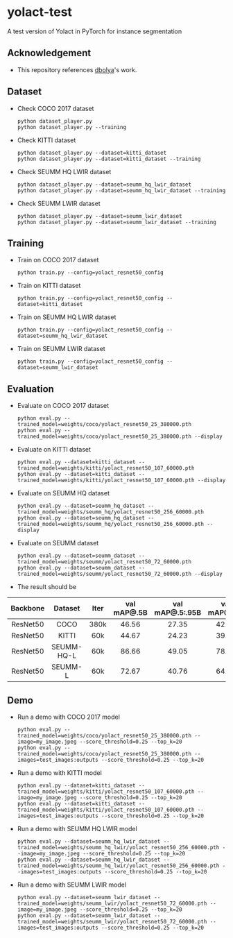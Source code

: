 # yolact-test

A test version of Yolact in PyTorch for instance segmentation

## Acknowledgement
 - This repository references [dbolya](https://github.com/dbolya/yolact)'s work.

## Dataset
 - Check COCO 2017 dataset
   ```
   python dataset_player.py
   python dataset_player.py --training
   ```
 - Check KITTI dataset
   ```
   python dataset_player.py --dataset=kitti_dataset
   python dataset_player.py --dataset=kitti_dataset --training
   ```
 - Check SEUMM HQ LWIR dataset
   ```
   python dataset_player.py --dataset=seumm_hq_lwir_dataset
   python dataset_player.py --dataset=seumm_hq_lwir_dataset --training
   ```
 - Check SEUMM LWIR dataset
   ```
   python dataset_player.py --dataset=seumm_lwir_dataset
   python dataset_player.py --dataset=seumm_lwir_dataset --training
   ```

## Training
 - Train on COCO 2017 dataset
   ```
   python train.py --config=yolact_resnet50_config
   ```
 - Train on KITTI dataset
   ```
   python train.py --config=yolact_resnet50_config --dataset=kitti_dataset
   ```
 - Train on SEUMM HQ LWIR dataset
   ```
   python train.py --config=yolact_resnet50_config --dataset=seumm_hq_lwir_dataset
   ```
 - Train on SEUMM LWIR dataset
   ```
   python train.py --config=yolact_resnet50_config --dataset=seumm_lwir_dataset
   ```

## Evaluation
 - Evaluate on COCO 2017 dataset
   ```
   python eval.py --trained_model=weights/coco/yolact_resnet50_25_380000.pth
   python eval.py --trained_model=weights/coco/yolact_resnet50_25_380000.pth --display
   ```
 - Evaluate on KITTI dataset
   ```
   python eval.py --dataset=kitti_dataset --trained_model=weights/kitti/yolact_resnet50_107_60000.pth
   python eval.py --dataset=kitti_dataset --trained_model=weights/kitti/yolact_resnet50_107_60000.pth --display
   ```
 - Evaluate on SEUMM HQ dataset
   ```
   python eval.py --dataset=seumm_hq_dataset --trained_model=weights/seumm_hq/yolact_resnet50_256_60000.pth
   python eval.py --dataset=seumm_hq_dataset --trained_model=weights/seumm_hq/yolact_resnet50_256_60000.pth --display
   ```
 - Evaluate on SEUMM dataset
   ```
   python eval.py --dataset=seumm_dataset --trained_model=weights/seumm/yolact_resnet50_72_60000.pth
   python eval.py --dataset=seumm_dataset --trained_model=weights/seumm/yolact_resnet50_72_60000.pth --display
   ```
 - The result should be

| Backbone | Dataset    | Iter | val mAP@.5B | val mAP@.5:.95B | val mAP@.5M | val mAP@.5:.95M |
|:--------:|:----------:|:----:|:-----------:|:---------------:|:-----------:|:---------------:|
| ResNet50 | COCO       | 380k | 46.56       | 27.35           | 42.75       | 25.78           |
| ResNet50 | KITTI      | 60k  | 44.67       | 24.23           | 39.55       | 22.34           |
| ResNet50 | SEUMM-HQ-L | 60k  | 86.66       | 49.05           | 78.74       | 42.26           |
| ResNet50 | SEUMM-L    | 60k  | 72.67       | 40.76           | 64.98       | 37.37           |

## Demo
 - Run a demo with COCO 2017 model
   ```
   python eval.py --trained_model=weights/coco/yolact_resnet50_25_380000.pth --image=my_image.jpeg --score_threshold=0.25 --top_k=20
   python eval.py --trained_model=weights/coco/yolact_resnet50_25_380000.pth --images=test_images:outputs --score_threshold=0.25 --top_k=20
   ```
 - Run a demo with KITTI model
   ```
   python eval.py --dataset=kitti_dataset --trained_model=weights/kitti/yolact_resnet50_107_60000.pth --image=my_image.jpeg --score_threshold=0.25 --top_k=20
   python eval.py --dataset=kitti_dataset --trained_model=weights/kitti/yolact_resnet50_107_60000.pth --images=test_images:outputs --score_threshold=0.25 --top_k=20
   ```
 - Run a demo with SEUMM HQ LWIR model
   ```
   python eval.py --dataset=seumm_hq_lwir_dataset --trained_model=weights/seumm_hq_lwir/yolact_resnet50_256_60000.pth --image=my_image.jpeg --score_threshold=0.25 --top_k=20
   python eval.py --dataset=seumm_hq_lwir_dataset --trained_model=weights/seumm_hq_lwir/yolact_resnet50_256_60000.pth --images=test_images:outputs --score_threshold=0.25 --top_k=20
   ```
 - Run a demo with SEUMM LWIR model
   ```
   python eval.py --dataset=seumm_lwir_dataset --trained_model=weights/seumm_lwir/yolact_resnet50_72_60000.pth --image=my_image.jpeg --score_threshold=0.25 --top_k=20
   python eval.py --dataset=seumm_lwir_dataset --trained_model=weights/seumm_lwir/yolact_resnet50_72_60000.pth --images=test_images:outputs --score_threshold=0.25 --top_k=20
   ```

